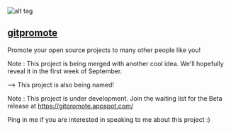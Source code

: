 ![alt tag](https://raw.githubusercontent.com/waseem18/gitpromote/master/static/images/dp.PNG)

<a href="https://gitpromote.appspot.com/"><h2>gitpromote</h2></a>

Promote your open source projects to many other people like you!

Note : This project is being merged with another cool idea. We'll hopefully reveal it in the first week of September.

--> This project is also being named!


Note : This project is under development. Join the waiting list for the Beta release at https://gitpromote.appspot.com/

Ping in me if you are interested in speaking to me about this project :)
